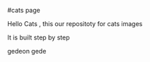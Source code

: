 #cats page 

Hello Cats , this our repositoty for cats images 

It is built step by step

gedeon gede

